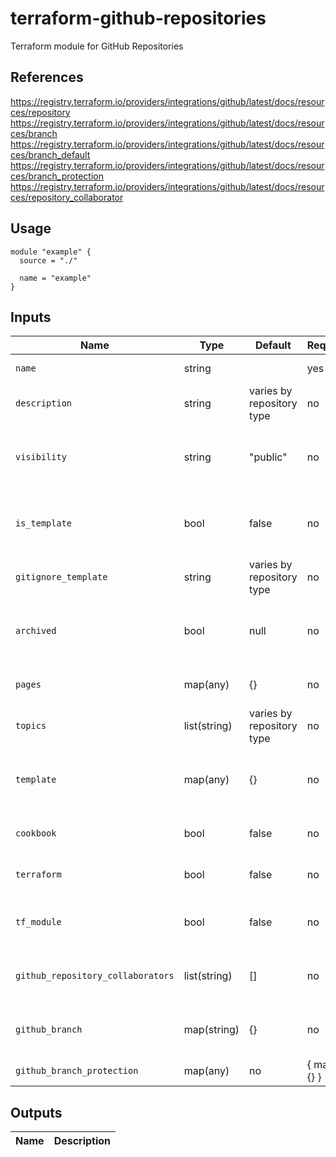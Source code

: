 # terraform-github-repositories

Terraform module for GitHub Repositories

## References

<https://registry.terraform.io/providers/integrations/github/latest/docs/resources/repository>
<https://registry.terraform.io/providers/integrations/github/latest/docs/resources/branch>
<https://registry.terraform.io/providers/integrations/github/latest/docs/resources/branch_default>
<https://registry.terraform.io/providers/integrations/github/latest/docs/resources/branch_protection>
<https://registry.terraform.io/providers/integrations/github/latest/docs/resources/repository_collaborator>

## Usage

```hcl
module "example" {
  source = "./"

  name = "example"
}
```

## Inputs

| Name | Type         | Default | Required | Description |
|------|--------------|---------|----------|-------------|
| `name` | string       | | yes | Name of the repository|
| `description` | string       | varies by repository type | no | Description of repository contents |
| `visibility` | string       | "public" | no | Allows your repository to be seen by general public or not |
| `is_template` | bool         | false | no | Set to true to tell GitHub that this is a template repository |
| `gitignore_template` | string       | varies by repository type | no | Set gitignore file based on template |
| `archived` | bool         | null | no | Specifies if the repository should be archived |
| `pages` | map(any)     | {} | no | GitHub Pages configuration |
| `topics` | list(string) | varies by repository type | no | The list of topics of the repository |
| `template` | map(any)     | {} | no | Create repository from template repository |
| `cookbook` | bool         | false | no | Enables Chef Cookbook features |
| `terraform` | bool         | false | no | Enables Terraform features |
| `tf_module` | bool         | false | no | Enables Terraform Module features |
| `github_repository_collaborators` | list(string) | [] | no | List of Collaborators to add to repository |
| `github_branch` | map(string) | {} | no | Map of additional branches to create |
| `github_branch_protection` | map(any) | no | { main = {} } |

## Outputs

| Name            | Description              |
|-----------------|--------------------------|
